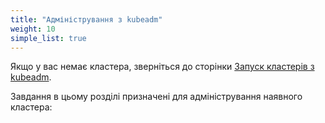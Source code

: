 ```yaml
---
title: "Адміністрування з kubeadm"
weight: 10
simple_list: true
---
```


Якщо у вас немає кластера, зверніться до сторінки [Запуск кластерів з kubeadm](/docs/setup/production-environment/tools/kubeadm/).

Завдання в цьому розділі призначені для адміністрування наявного кластера:
